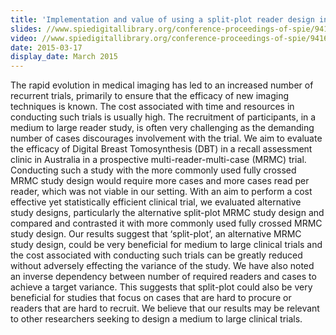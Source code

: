 ```yaml
---
title: 'Implementation and value of using a split-plot reader design in a study of digital breast tomosynthesis in a breast cancer assessment clinic'
slides: //www.spiedigitallibrary.org/conference-proceedings-of-spie/9416/941619/Implementation-and-value-of-using-a-split-plot-reader-design/10.1117/12.2083152.short
video: //www.spiedigitallibrary.org/conference-proceedings-of-spie/9416/941619/Implementation-and-value-of-using-a-split-plot-reader-design/10.1117/12.2083152.short
date: 2015-03-17
display_date: March 2015
---
```


The rapid evolution in medical imaging has led to an increased number of recurrent trials, primarily to ensure that the efficacy of new imaging techniques is known. The cost associated with time and resources in conducting such trials is usually high. The recruitment of participants, in a medium to large reader study, is often very challenging as the demanding number of cases discourages involvement with the trial. We aim to evaluate the efficacy of Digital Breast Tomosynthesis (DBT) in a recall assessment clinic in Australia in a prospective multi-reader-multi-case (MRMC) trial. Conducting such a study with the more commonly used fully crossed MRMC study design would require more cases and more cases read per reader, which was not viable in our setting. With an aim to perform a cost effective yet statistically efficient clinical trial, we evaluated alternative study designs, particularly the alternative split-plot MRMC study design and compared and contrasted it with more commonly used fully crossed MRMC study design. Our results suggest that ‘split-plot’, an alternative MRMC study design, could be very beneficial for medium to large clinical trials and the cost associated with conducting such trials can be greatly reduced without adversely effecting the variance of the study. We have also noted an inverse dependency between number of required readers and cases to achieve a target variance. This suggests that split-plot could also be very beneficial for studies that focus on cases that are hard to procure or readers that are hard to recruit. We believe that our results may be relevant to other researchers seeking to design a medium to large clinical trials.

